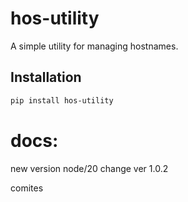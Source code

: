 # hos-utility

A simple utility for managing hostnames.

## Installation

```bash
pip install hos-utility
```
   

   # docs: 

   new version node/20 
   change ver 1.0.2
    

   





comites